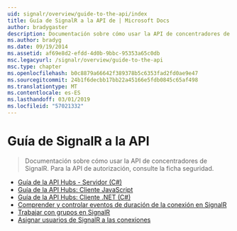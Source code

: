 ```yaml
---
uid: signalr/overview/guide-to-the-api/index
title: Guía de SignalR a la API de | Microsoft Docs
author: bradygaster
description: Documentación sobre cómo usar la API de concentradores de SignalR. Para la API de autorización, consulte la ficha seguridad.
ms.author: bradyg
ms.date: 09/19/2014
ms.assetid: af69e8d2-efdd-4d0b-9bbc-95353a65c0db
msc.legacyurl: /signalr/overview/guide-to-the-api
msc.type: chapter
ms.openlocfilehash: b0c8879a66642f389378b5c6353fad2fd0ae9e47
ms.sourcegitcommit: 24b1f6decbb17bb22a45166e5fdb0845c65af498
ms.translationtype: MT
ms.contentlocale: es-ES
ms.lasthandoff: 03/01/2019
ms.locfileid: "57021332"
---
```

<a name="signalr-guide-to-the-api"></a>Guía de SignalR a la API
====================
> Documentación sobre cómo usar la API de concentradores de SignalR. Para la API de autorización, consulte la ficha seguridad.


- [Guía de la API Hubs - Servidor (C#)](hubs-api-guide-server.md)
- [Guía de la API Hubs: Cliente JavaScript](hubs-api-guide-javascript-client.md)
- [Guía de la API Hubs: Cliente .NET (C#)](hubs-api-guide-net-client.md)
- [Comprender y controlar eventos de duración de la conexión en SignalR](handling-connection-lifetime-events.md)
- [Trabajar con grupos en SignalR](working-with-groups.md)
- [Asignar usuarios de SignalR a las conexiones](mapping-users-to-connections.md)
